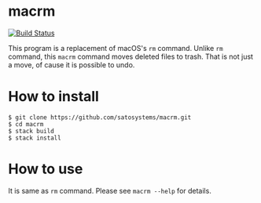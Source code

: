 # macrm

[![Build Status](https://travis-ci.org/satosystems/macrm.svg?branch=master)](https://travis-ci.org/satosystems/macrm)

This program is a replacement of macOS's `rm` command.
Unlike `rm` command, this `macrm` command moves deleted files to trash.
That is not just a move, of cause it is possible to undo.

# How to install

```shell-session
$ git clone https://github.com/satosystems/macrm.git
$ cd macrm
$ stack build
$ stack install
```

# How to use

It is same as `rm` command.
Please see `macrm --help` for details.
